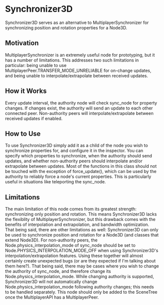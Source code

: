 # Synchronizer3D

Synchronizer3D serves as an alternative to MultiplayerSynchronizer for synchronizing position and rotation properties for a Node3D.

## Motivation
MultiplayerSynchronizer is an extremely useful node for prototyping, but it has a number of limitations. This addresses two such limitations in particular: being unable to use MultiplayerPeer.TRANSFER_MODE_UNRELIABLE for on-change updates, and being unable to interpolate/extrapolate between received updates.

## How it Works
Every update interval, the authority node will check sync_node for property changes. If changes exist, the authority will send an update to each other connected peer. Non-authority peers will interpolate/extrapolate between received updates if enabled.

## How to Use
To use Synchronizer3D simply add it as a child of the node you wish to synchronize properties for, and configure it in the inspector. You can specify which properties to synchronize, when the authority should send updates, and whether non-authority peers should interpolate and/or extrapolate between updates. Most of the functions in this class should not be touched with the exception of force_update(), which can be used by the authority to reliably force a node's current properties. This is particularly useful in situations like teleporting the sync_node.

## Limitations
The main limitation of this node comes from its greatest strength: synchronizing only position and rotation. This means Synchronizer3D lacks the flexiblity of MultiplayerSynchronizer, but this drawback comes with the benefits of interpolation and extrapolation, and bandwidth optimization. That being said, there are other limitations as well:
Synchronizer3D can only be used to synchronize position and rotation for a Node3D (and classes that extend Node3D).
For non-authority peers, the Node.physics_interpolation_mode of sync_node should be set to Node.PHYSICS_INTERPOLATION_MODE_OFF when using Synchronizer3D's interpolation/extrapolation features. Using these together will almost certainly create unexpected bugs (or are they expected if I'm talking about them here?). That being said, there may be cases where you wish to change the authority of sync_node, and therefore change its Node.physics_interpolation_mode. While changing authority is supported, Synchronizer3D will not automatically change Node.physics_interpolation_mode following authority changes; this needs to be handled separately.
This node should only be added to the SceneTree once the MultiplayerAPI has a MultiplayerPeer.


